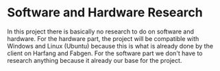 # Software and Hardware Research
In this project there is basically no research to do on software and hardware. For the hardware part, the project will be compatible with Windows and Linux (Ubuntu) because this is what is already done by the client on Harfang and Fabgen. For the software part we don't have to research anything because it already our base for the project.
